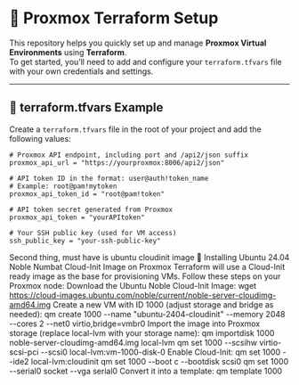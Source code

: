 # 🚀 Proxmox Terraform Setup

This repository helps you quickly set up and manage **Proxmox Virtual Environments** using **Terraform**.  
To get started, you’ll need to add and configure your `terraform.tfvars` file with your own credentials and settings.

---

## 📌 terraform.tfvars Example

Create a `terraform.tfvars` file in the root of your project and add the following values:

```hcl
# Proxmox API endpoint, including port and /api2/json suffix
proxmox_api_url = "https://yourproxmox:8006/api2/json"

# API token ID in the format: user@auth!token_name
# Example: root@pam!mytoken
proxmox_api_token_id = "root@pam!token"

# API token secret generated from Proxmox
proxmox_api_token = "yourAPItoken"

# Your SSH public key (used for VM access)
ssh_public_key = "your-ssh-public-key"

```
Second thing, must have is ubuntu cloudinit image
🐧 Installing Ubuntu 24.04 Noble Numbat Cloud-Init Image on Proxmox
Terraform will use a Cloud-Init ready image as the base for provisioning VMs.
Follow these steps on your Proxmox node:
Download the Ubuntu Noble Cloud-Init Image:
wget https://cloud-images.ubuntu.com/noble/current/noble-server-cloudimg-amd64.img
Create a new VM with ID 1000 (adjust storage and bridge as needed):
qm create 1000 --name "ubuntu-2404-cloudinit" --memory 2048 --cores 2 --net0 virtio,bridge=vmbr0
Import the image into Proxmox storage (replace local-lvm with your storage name):
qm importdisk 1000 noble-server-cloudimg-amd64.img local-lvm
qm set 1000 --scsihw virtio-scsi-pci --scsi0 local-lvm:vm-1000-disk-0
Enable Cloud-Init:
qm set 1000 --ide2 local-lvm:cloudinit
qm set 1000 --boot c --bootdisk scsi0
qm set 1000 --serial0 socket --vga serial0
Convert it into a template:
qm template 1000
